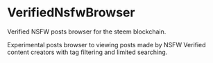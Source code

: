 # VerifiedNsfwBrowser
Verified NSFW posts browser for the steem blockchain.

Experimental posts browser to viewing posts made by NSFW Verified content creators with tag filtering and limited searching.

